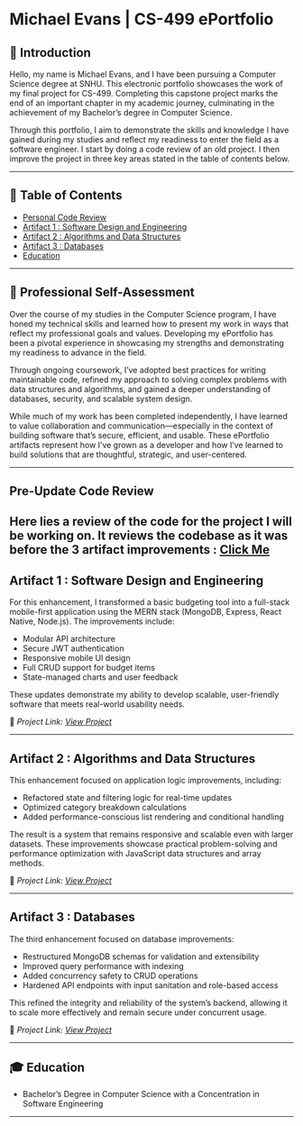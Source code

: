 # Michael Evans | CS-499 ePortfolio

## 📘 Introduction
Hello, my name is Michael Evans, and I have been pursuing a Computer Science degree at SNHU. This electronic portfolio showcases the work of my final project for CS-499. Completing this capstone project marks the end of an important chapter in my academic journey, culminating in the achievement of my Bachelor’s degree in Computer Science.

Through this portfolio, I aim to demonstrate the skills and knowledge I have gained during my studies and reflect my readiness to enter the field as a software engineer. I start by doing a code review of an old project. I then improve the project in three key areas stated in the table of contents below. 

---

## 📑 Table of Contents
- [Personal Code Review](#personal-code-review)
- [Artifact 1 : Software Design and Engineering](#project-software-design-and-engineering)
- [Artifact 2 : Algorithms and Data Structures](#project-algorithms-and-data-structures)
- [Artifact 3 : Databases](#project-databases)
- [Education](#education)

---

## 🧠 Professional Self-Assessment

Over the course of my studies in the Computer Science program, I have honed my technical skills and learned how to present my work in ways that reflect my professional goals and values. Developing my ePortfolio has been a pivotal experience in showcasing my strengths and demonstrating my readiness to advance in the field.

Through ongoing coursework, I’ve adopted best practices for writing maintainable code, refined my approach to solving complex problems with data structures and algorithms, and gained a deeper understanding of databases, security, and scalable system design.

While much of my work has been completed independently, I have learned to value collaboration and communication—especially in the context of building software that’s secure, efficient, and usable. These ePortfolio artifacts represent how I’ve grown as a developer and how I’ve learned to build solutions that are thoughtful, strategic, and user-centered.

---

## Pre-Update Code Review

Here lies a review of the code for the project I will be working on. It reviews the codebase as it was before the 3 artifact improvements : [Click Me](https://youtu.be/1Rih6nK-rag)
---

## Artifact 1 : Software Design and Engineering

For this enhancement, I transformed a basic budgeting tool into a full-stack mobile-first application using the MERN stack (MongoDB, Express, React Native, Node.js). The improvements include:

- Modular API architecture
- Secure JWT authentication
- Responsive mobile UI design
- Full CRUD support for budget items
- State-managed charts and user feedback

These updates demonstrate my ability to develop scalable, user-friendly software that meets real-world usability needs.

🔗 _Project Link: [View Project](https://github.com/mevans97/personal-finance-mern)_

---

## Artifact 2 : Algorithms and Data Structures

This enhancement focused on application logic improvements, including:

- Refactored state and filtering logic for real-time updates
- Optimized category breakdown calculations
- Added performance-conscious list rendering and conditional handling

The result is a system that remains responsive and scalable even with larger datasets. These improvements showcase practical problem-solving and performance optimization with JavaScript data structures and array methods.

🔗 _Project Link: [View Project](https://github.com/mevans97/personal-finance-mern)_

---

## Artifact 3 : Databases

The third enhancement focused on database improvements:

- Restructured MongoDB schemas for validation and extensibility
- Improved query performance with indexing
- Added concurrency safety to CRUD operations
- Hardened API endpoints with input sanitation and role-based access

This refined the integrity and reliability of the system’s backend, allowing it to scale more effectively and remain secure under concurrent usage.

🔗 _Project Link: [View Project](https://github.com/mevans97/personal-finance-mern)_

---

## 🎓 Education

- Bachelor’s Degree in Computer Science with a Concentration in Software Engineering

---

